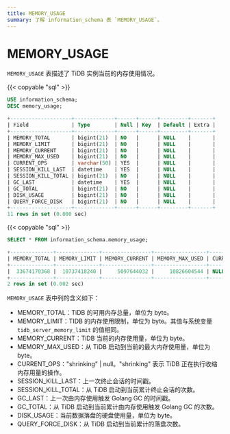 ```yaml
---
title: MEMORY_USAGE
summary: 了解 information_schema 表 `MEMORY_USAGE`。
---
```


# MEMORY_USAGE

`MEMORY_USAGE` 表描述了 TiDB 实例当前的内存使用情况。

{{< copyable "sql" >}}

```sql
USE information_schema;
DESC memory_usage;
```

```sql
+--------------------+-------------+------+------+---------+-------+
| Field              | Type        | Null | Key  | Default | Extra |
+--------------------+-------------+------+------+---------+-------+
| MEMORY_TOTAL       | bigint(21)  | NO   |      | NULL    |       |
| MEMORY_LIMIT       | bigint(21)  | NO   |      | NULL    |       |
| MEMORY_CURRENT     | bigint(21)  | NO   |      | NULL    |       |
| MEMORY_MAX_USED    | bigint(21)  | NO   |      | NULL    |       |
| CURRENT_OPS        | varchar(50) | YES  |      | NULL    |       |
| SESSION_KILL_LAST  | datetime    | YES  |      | NULL    |       |
| SESSION_KILL_TOTAL | bigint(21)  | NO   |      | NULL    |       |
| GC_LAST            | datetime    | YES  |      | NULL    |       |
| GC_TOTAL           | bigint(21)  | NO   |      | NULL    |       |
| DISK_USAGE         | bigint(21)  | NO   |      | NULL    |       |
| QUERY_FORCE_DISK   | bigint(21)  | NO   |      | NULL    |       |
+--------------------+-------------+------+------+---------+-------+
11 rows in set (0.000 sec)
```

{{< copyable "sql" >}}

```sql
SELECT * FROM information_schema.memory_usage;
```

```sql
+--------------+--------------+----------------+-----------------+-------------+---------------------+--------------------+---------------------+----------+------------+------------------+
| MEMORY_TOTAL | MEMORY_LIMIT | MEMORY_CURRENT | MEMORY_MAX_USED | CURRENT_OPS | SESSION_KILL_LAST   | SESSION_KILL_TOTAL | GC_LAST             | GC_TOTAL | DISK_USAGE | QUERY_FORCE_DISK |
+--------------+--------------+----------------+-----------------+-------------+---------------------+--------------------+---------------------+----------+------------+------------------+
|  33674170368 |  10737418240 |     5097644032 |     10826604544 | NULL        | 2022-10-17 22:47:47 |                  1 | 2022-10-17 22:47:47 |       20 |          0 |                0 |
+--------------+--------------+----------------+-----------------+-------------+---------------------+--------------------+---------------------+----------+------------+------------------+
2 rows in set (0.002 sec)
```

`MEMORY_USAGE` 表中列的含义如下：

* MEMORY_TOTAL：TiDB 的可用内存总量，单位为 byte。
* MEMORY_LIMIT：TIDB 的内存使用限制，单位为 byte。其值与系统变量 `tidb_server_memory_limit` 的值相同。
* MEMORY_CURRENT：TiDB 当前的内存使用量，单位为 byte。
* MEMORY_MAX_USED：从 TiDB 启动到当前的最大内存使用量，单位为 byte。
* CURRENT_OPS："shrinking" | null。"shrinking" 表示 TiDB 正在执行收缩内存用量的操作。
* SESSION_KILL_LAST：上一次终止会话的时间戳。
* SESSION_KILL_TOTAL：从 TiDB 启动到当前累计终止会话的次数。
* GC_LAST：上一次由内存使用触发 Golang GC 的时间戳。
* GC_TOTAL：从 TiDB 启动到当前累计由内存使用触发 Golang GC 的次数。
* DISK_USAGE：当前数据落盘的硬盘使用量，单位为 byte。
* QUERY_FORCE_DISK：从 TiDB 启动到当前累计的落盘次数。